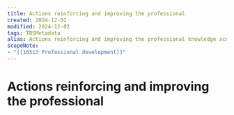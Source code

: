 ```yaml
---
title: Actions reinforcing and improving the professional
created: 2024-12-02
modified: 2024-12-02
tags: TBSMetadata
alias: Actions reinforcing and improving the professional knowledge acquired by an individual in the performance of duties so as to support its advance or mobility of employment.
scopeNote:
- "[[16513 Professional development]]"
---
```

# Actions reinforcing and improving the professional
